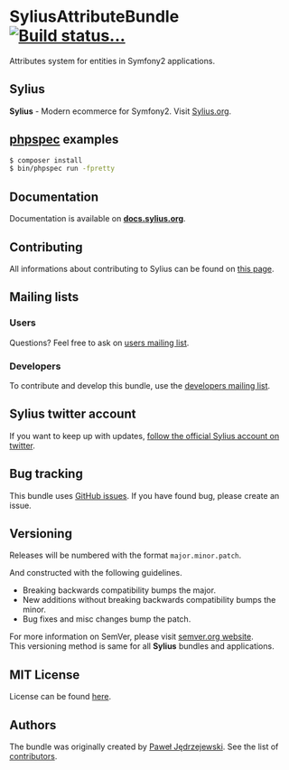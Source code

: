 SyliusAttributeBundle [![Build status...](https://secure.travis-ci.org/Sylius/SyliusAttributeBundle.png?branch=master)](http://travis-ci.org/Sylius/SyliusAttributeBundle)
=====================

Attributes system for entities in Symfony2 applications.

Sylius
------

**Sylius** - Modern ecommerce for Symfony2. Visit [Sylius.org](http://sylius.org).

[phpspec](http://phpspec.net) examples
--------------------------------------

```bash
$ composer install
$ bin/phpspec run -fpretty
```

Documentation
-------------

Documentation is available on [**docs.sylius.org**](http://docs.sylius.org/en/latest/bundles/SyliusAttributeBundle/index.html).

Contributing
------------

All informations about contributing to Sylius can be found on [this page](http://docs.sylius.org/en/latest/contributing/index.html).

Mailing lists
-------------

### Users

Questions? Feel free to ask on [users mailing list](http://groups.google.com/group/sylius).

### Developers

To contribute and develop this bundle, use the [developers mailing list](http://groups.google.com/group/sylius-dev).

Sylius twitter account
----------------------

If you want to keep up with updates, [follow the official Sylius account on twitter](http://twitter.com/Sylius).

Bug tracking
------------

This bundle uses [GitHub issues](https://github.com/Sylius/SyliusAttributeBundle/issues).
If you have found bug, please create an issue.

Versioning
----------

Releases will be numbered with the format `major.minor.patch`.

And constructed with the following guidelines.

* Breaking backwards compatibility bumps the major.
* New additions without breaking backwards compatibility bumps the minor.
* Bug fixes and misc changes bump the patch.

For more information on SemVer, please visit [semver.org website](http://semver.org/).  
This versioning method is same for all **Sylius** bundles and applications.

MIT License
-----------

License can be found [here](https://github.com/Sylius/SyliusAttributeBundle/blob/master/Resources/meta/LICENSE).

Authors
-------

The bundle was originally created by [Paweł Jędrzejewski](http://pjedrzejewski.com).
See the list of [contributors](https://github.com/Sylius/SyliusAttributeBundle/contributors).
